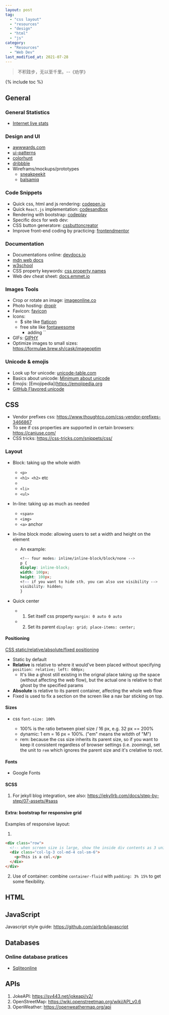 ```yaml
---
layout: post
tag:
  - "css layout"
  - "resources"
  - "design"
  - "html"
  - "js"
category:
  - "Resources"
  - "Web Dev"
last_modified_at: 2021-07-28
---
```


> 不积跬步，无以至千里。--《劝学》

{% include toc %}

## General

### General Statistics

- [Internet live stats](https://www.internetlivestats.com/)

### Design and UI

- [awwwards.com](https://awwwards.com/websites)
- [ui-patterns](http://ui-patterns.com/patterns)
- [colorhunt](https://colorhunt.co)
- [dribbble](https://dribbble.com)
- Wireframs/mockups/prototypes
  - [sneakpeekit](https://sneakpeekit.com)
  - [balsamiq](https://balsamiq.cloud)

### Code Snippets

- Quick css, html and js rendering: [codepen.io](https://codepen.io/pen/)
- Quick `React.js` implementation: [codesandbox](https://codesandbox.io/)
- Rendering with bootstrap: [codeplay](https://codeplay.com)
- Specific docs for web dev:
- CSS button generatore: [cssbuttoncreator](https://cssbuttoncreator.com)
- Improve front-end coding by practicing: [frontendmentor](https://www.frontendmentor.io)

### Documentation

- Documentations online: [devdocs.io](https://devdocs.io)
- [mdn web docs](https://developer.mozilla.org/en-US/)
- [w3school](https://www.w3schools.com)
- CSS property keywords: [css property names](https://developer.mozilla.org/en-US/docs/Web/CSS/Reference#index)
- Web dev cheat sheet: [docs.emmet.io](https://docs.emmet.io/cheat-sheet/)

### Images Tools

- Crop or rotate an image: [imageonline.co](https://crop-circle.imageonline.co/)
- Photo hosting: [droplr]()
- Favicon: [favicon](https://www.favicon.cc)
- Icons:
  - $ site like [flaticon](https://www.flaticon.com)
  - free site like [fontawesome](https://fontawesome.com)
    - adding ``
- GIFs: [GIPHY](https://giphy.com)
- Optimize images to small sizes: https://formulae.brew.sh/cask/imageoptim

### Unicode & emojis

- Look up for unicode: [unicode-table.com](https://unicode-table.com/en/)
- Basics about unicode: [Minimum about unicode](https://www.joelonsoftware.com/2003/10/08/the-absolute-minimum-every-software-developer-absolutely-positively-must-know-about-unicode-and-character-sets-no-excuses/)
- Emojis: [Emojipedia](https://emojipedia.org
- [GitHub Flavored unicode](https://github.com/ikatyang/emoji-cheat-sheet/blob/master/README.md)

## CSS

- Vendor prefixes css: https://www.thoughtco.com/css-vendor-prefixes-3466867
- To see if css properties are supported in certain browsers: https://caniuse.com/
- CSS tricks: https://css-tricks.com/snippets/css/

### Layout

- Block: taking up the whole width

  - `<p>`
  - `<h1> <h2>` etc
  - <div>
  - `<li>`
  - `<ul>`

- In-line: taking up as much as needed

  - `<span>`
  - `<img>`
  - `<a>` anchor

- In-line block mode: allowing users to set a width and height on the element

  - An example:
    ```css
    <!-- four modes: inline/inline-block/block/none -->
    p {
    display: inline-block;
    width: 100px;
    height: 100px;
    <!-- if you want to hide sth, you can also use visibility -->
    visibility: hidden;
    }
    ```

- Quick center
  - 1. Set itself css property `margin: 0 auto 0 auto`
  - 2. Set its parent `display: grid; place-items: center;`

#### Positioning

[ CSS static/relative/absolute/fixed positioning ](https://developer.mozilla.org/en-US/docs/Web/CSS/position)

- Static by default
- **Relative** is relative to where it would've been placed without specifying `position: relative; left: 600px;`
  - It's like a ghost still existing in the orignal place taking up the space (without affecting the web flow), but the actual one is relative to that ghost by the specified params
- **Absolute** is relative to its parent container, affecting the whole web flow
- Fixed is used to fix a section on the screen like a nav bar sticking on top.

#### Sizes

- css `font-size: 100%`

  - 100% is the ratio between pixel size / 16 px, e.g. 32 px == 200%
  - dynamic: 1 em = 16 px = 100%. ("em" means the witdth of "M")
  - rem: because the css size inherits its parent size, so if you want to keep it consistent regardless of browser settings (i.e. zooming), set the unit to `rem` which ignores the parent size and it's crelative to root.

#### Fonts

- Google Fonts

#### SCSS

1. For jekyll blog integration, see also: https://jekyllrb.com/docs/step-by-step/07-assets/#sass

#### Extra: bootstrap for responsive grid

Examples of responsive layout:

1.

```html
<div class="row">
  <!-- when screen size is large, show the inside div contents as 3 units out of 12 units; likewise for medium and small sizes, but with 4/12 and 6/12 of the screen width -->
  <div class="col-lg-3 col-md-4 col-sm-6">
    <p>This is a col.</p>
  </div>
</div>
```

2. Use of container: combine `container-fluid` with `padding: 3% 15%` to get some flexibility.

## HTML

## JavaScript

Javascript style guide: <https://github.com/airbnb/javascript>

## Databases

### Online database pratices

- [Sqliteonline](https://sqliteonline.com/)

## APIs

1. JokeAPI: https://sv443.net/jokeapi/v2/
2. OpenStreetMap: https://wiki.openstreetmap.org/wiki/API_v0.6
3. OpenWeather: https://openweathermap.org/api

